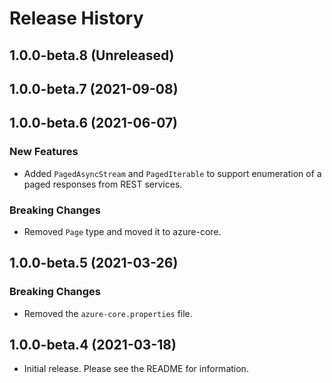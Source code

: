 # Release History

## 1.0.0-beta.8 (Unreleased)


## 1.0.0-beta.7 (2021-09-08)

## 1.0.0-beta.6 (2021-06-07)

### New Features

- Added `PagedAsyncStream` and `PagedIterable` to support enumeration of a paged responses from REST services.

### Breaking Changes

- Removed `Page` type and moved it to azure-core.

## 1.0.0-beta.5 (2021-03-26)

### Breaking Changes

- Removed the `azure-core.properties` file.

## 1.0.0-beta.4 (2021-03-18)

- Initial release. Please see the README for information.
